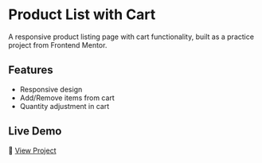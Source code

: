 # Product List with Cart  

A responsive product listing page with cart functionality, built as a practice project from Frontend Mentor.  

## Features  
- Responsive design  
- Add/Remove items from cart  
- Quantity adjustment in cart  

## Live Demo  
🔗 [View Project](https://amitfrontend.github.io/Product-list-with-cart/)
